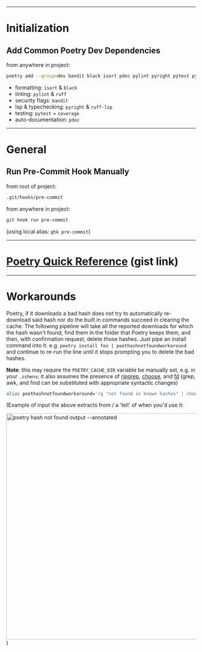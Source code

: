 ----------------------------------------------

# Initialization

## Add Common Poetry Dev Dependencies
from anywhere in project:  
```zsh
poetry add --group=dev bandit black isort pdoc pylint pyright pytest pytest-cov ruff ruff-lsp
```

- formatting: `isort` & `black`
- linting: `pylint` & `ruff`
- security flags: `bandit`
- lsp & typechecking: `pyright` & `ruff-lsp`
- testing: `pytest` + `coverage`
- auto-documentation: `pdoc`



---------------------------------------------

# General

## Run Pre-Commit Hook Manually
from root of project:  
```zsh
.git/hooks/pre-commit
```
from anywhere in project:
```zsh
git hook run pre-commit
```
(using local alias: `ghk pre-commit`)

____________________________________________


# [Poetry Quick Reference](https://gist.github.com/ethanmsl/e5529d1e03c307a28b0c660f17bbf5ef) (gist link)

____________________________________________

# Workarounds
Poetry, if it downloads a bad hash does not try to automatically re-download said hash nor do the built in commands succeed in clearing the cache.
The following pipeline will take all the reported downloads for which the hash wasn't found, find them in the folder that Poetry keeps them, and then, with confirmation request, delete those hashes.
Just pipe an install command into it.  e.g. `poetry install foo | poethashnotfoundworkaround` and continue to re-run the line until it stops prompting you to delete the bad hashes.

**Note**: this may require the `POETRY_CACHE_DIR` variable be manually set, e.g. in your `.zshenv`; it also assumes the presence of [ripgrep](https://github.com/BurntSushi/ripgrep), [choose](https://github.com/theryangeary/choose/tree/d434bd289d043997058d9a08d5e02642060fcde9/), and [fd](https://github.com/sharkdp/fd) (grep, awk, and find can be substituted with appropriate syntactic changes)

```zsh
alias poethashnotfoundworkaround='rg "not found in known hashes" | choose -f "archive" 1 | choose 0 | xargs -I_ fd _ $POETRY_CACHE_DIR | xargs -o rm -i'
```

(Example of input the above extracts from / a 'tell' of when you'd use it:

<img width="600" alt="poetry hash not found output --annotated" src="https://user-images.githubusercontent.com/33399972/205516755-21dceb07-6d8d-4ec6-90f7-7041c5227581.png">)
